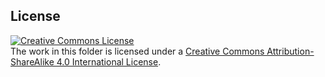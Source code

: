 

## License

<a rel="license" href="http://creativecommons.org/licenses/by-sa/4.0/">
<img alt="Creative Commons License" style="border-width:0" src="https://i.creativecommons.org/l/by-sa/4.0/88x31.png" />
</a><br />The work in this folder is licensed under a 
<a rel="license" href="http://creativecommons.org/licenses/by-sa/4.0/">
Creative Commons Attribution-ShareAlike 4.0 International License</a>.
